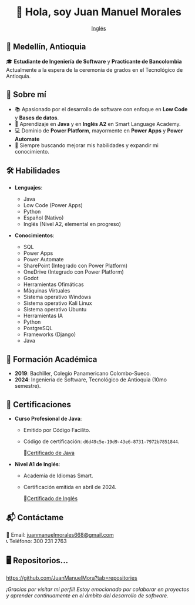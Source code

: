 <div align="center">

# 👋 Hola, soy Juan Manuel Morales

[Inglés](en/README_en.md)

</div>

## 📍 Medellín, Antioquia  
🎓 **Estudiante de Ingeniería de Software** y **Practicante de Bancolombia**  
Actualmente a la espera de la ceremonia de grados en el Tecnológico de Antioquia.


## 🚀 Sobre mí
- 📚 Apasionado por el desarrollo de software con enfoque en **Low Code** y **Bases de datos**.
- 🔑 Aprendizaje en **Java** y en **Inglés A2** en Smart Language Academy.
- 💻 Dominio de **Power Platform**, mayormente en **Power Apps** y **Power Automate**
- 🌟 Siempre buscando mejorar mis habilidades y expandir mi conocimiento.


## 🛠️ Habilidades
- **Lenguajes**:
  - Java
  - Low Code (Power Apps)
  - Python
  - Español (Nativo)
  - Inglés (Nivel A2, elemental en progreso)

- **Conocimientos**: 
  - SQL
  - Power Apps
  - Power Automate
  - SharePoint (Integrado con Power Platform)
  - OneDrive (Integrado con Power Platform)
  - Godot
  - Herramientas Ofimáticas
  - Máquinas Virtuales
  - Sistema operativo Windows
  - Sistema operativo Kali Linux
  - Sistema operativo Ubuntu
  - Herramientas IA
  - Python
  - PostgreSQL
  - Frameworks (Django)
  - Java


## 📜 Formación Académica
- **2019**: Bachiller, Colegio Panamericano Colombo-Sueco.
- **2024**: Ingeniería de Software, Tecnológico de Antioquia (10mo semestre).


## 📝 Certificaciones
- **Curso Profesional de Java**:
  - Emitido por Código Facilito.
  - Código de certificación: `d6d49c5e-19d9-43e6-8731-7972b7851844`.

    📜[Certificado de Java](es/Certificados/Certificado%20-%20Curso%20Profesional%20de%20JAVA.pdf)

- **Nivel A1 de Inglés**:
  - Academia de Idiomas Smart.
  - Certificación emitida en abril de 2024.

    📜[Certificado de Inglés](es/Certificados/Smart%20A1.pdf)


## 📬 Contáctame
📧 Email: juanmanuelmorales668@gmail.com  
📞 Teléfono: 300 231 2763


## 🖥 Repositorios...
https://github.com/JuanManuelMora?tab=repositories


*¡Gracias por visitar mi perfil! Estoy emocionado por colaborar en proyectos y aprender continuamente en el ámbito del desarrollo de software.*
